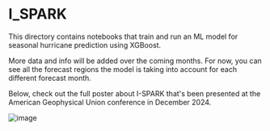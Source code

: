 # I_SPARK

This directory contains notebooks that train and run an ML model for seasonal hurricane prediction using XGBoost.

More data and info will be added over the coming months. For now, you can see all the forecast regions the model is taking into account for each different forecast month.

Below, check out the full poster about I-SPARK that's been presented at the American Geophysical Union conference in December 2024.

![image](https://github.com/user-attachments/assets/fb0adaa9-dc83-4e79-9dda-29d6be745d25)
